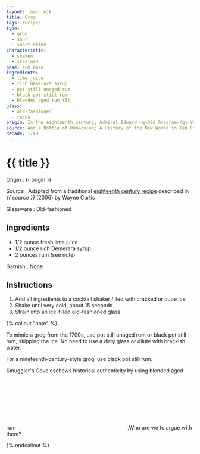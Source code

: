 ```yaml
---
layout: _main.njk
title: Grog
tags: recipes
type:
  - grog
  - sour
  - short drink
characteristic:
  - shaken
  - strained
base: rum base
ingredients:
  - lime juice
  - rich Demerara syrup
  - pot still unaged rum
  - black pot still rum
  - blended aged rum (3)
glass:
  - old-fashioned
  - rocks
origin: In the eighteenth century, Admiral Edward <q>Old Grogram</q> Vernon of the British Royal Navy told his sailors they could exchange their salt and bread for limes and sugar. Combined with their daily rum ration, this may have been the first cocktail.
source: And a Bottle of Rum&colon; A History of the New World in Ten Cocktails
decade: 1740
---
```

<!-- markdownlint-disable MD025 -->
# {{ title }}
<!-- markdownlint-disable MD025 -->

Origin
  : {{ origin }}

Source
  : Adapted from a traditional <a href="https://www.amazon.com/Bottle-Rum-Revised-Updated-Cocktails/dp/0525575022" target="_blank" rel="external noopener">eighteenth century recipe</a> described in <cite>{{ source }}</cite> (2006) by Wayne Curtis

Glassware
  : Old-fashioned

## Ingredients

* 1/2 ounce fresh lime juice
* 1/2 ounce rich Demerara syrup
* 2 ounces rum (see note)

Garnish
  : None

## Instructions

1. Add all ingredients to a cocktail shaker filled with cracked or cube ice
2. Shake until very cold, about 15 seconds
3. Strain into an ice-filled old-fashioned glass

<!-- markdownlint-disable MD012 -->
{% callout "note" %}
<!-- markdownlint-enable MD012 -->

 To mimic a grog from the 1700s, use pot still unaged rum or black pot still rum, skipping the ice. No need to use a dirty glass or dilute with brackish water.

 For a nineteenth-century-style grog, use black pot still rum.

 Smuggler's Cove eschews historical authenticity by using blended aged rum<icon-l space="1em" class="bigger" label="(3)"><span class="with-icon"><svg class="icon"><use href="/assets/images/icons/circle-3.svg#circle-3"></use></svg></span></icon-l>.<span class="after-icon"></span>Who are we to argue with them?

{% endcallout %}
